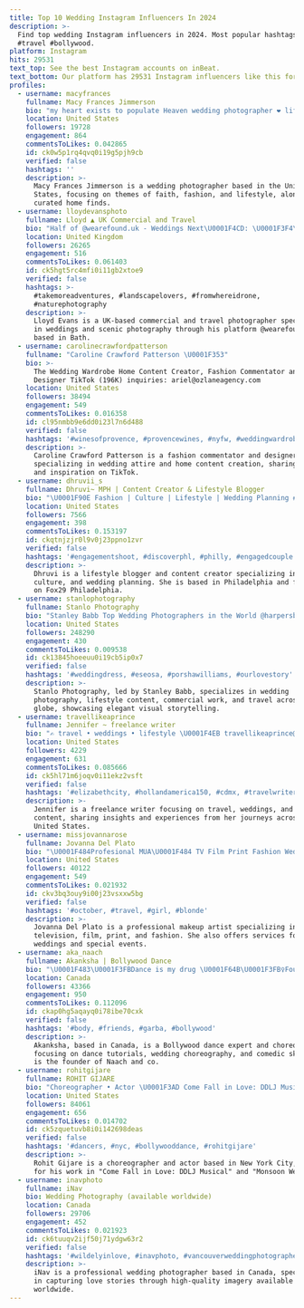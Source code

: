 ```yaml
---
title: Top 10 Wedding Instagram Influencers In 2024
description: >-
  Find top wedding Instagram influencers in 2024. Most popular hashtags: #love
  #travel #bollywood.
platform: Instagram
hits: 29531
text_top: See the best Instagram accounts on inBeat.
text_bottom: Our platform has 29531 Instagram influencers like this for you to work with.
profiles:
  - username: macyfrances
    fullname: Macy Frances Jimmerson
    bio: "my heart exists to populate Heaven wedding photographer ❤️ life, faith, fashion + home finds ⚡️ isaiah 61 SKD \U0001F339 @morningswithmj"
    location: United States
    followers: 19728
    engagement: 864
    commentsToLikes: 0.042865
    id: ck0w5p1rq4qvq0i19g5pjh9cb
    verified: false
    hashtags: ''
    description: >-
      Macy Frances Jimmerson is a wedding photographer based in the United
      States, focusing on themes of faith, fashion, and lifestyle, along with
      curated home finds.
  - username: lloydevansphoto
    fullname: Lloyd ▲ UK Commercial and Travel
    bio: "Half of @wearefound.uk - Weddings Next\U0001F4CD: \U0001F3F4\U000E0067\U000E0062\U000E0077\U000E006C\U000E0073\U000E007F\U0001F1EA\U0001F1F8\U0001F1F5\U0001F1F9 Commercial photographer based in Bath, UK Community ↠ @igersBath ↡let’s work together"
    location: United Kingdom
    followers: 26265
    engagement: 516
    commentsToLikes: 0.061403
    id: ck5hgt5rc4mfi0i11gb2xtoe9
    verified: false
    hashtags: >-
      #takemoreadventures, #landscapelovers, #fromwhereidrone,
      #naturephotography
    description: >-
      Lloyd Evans is a UK-based commercial and travel photographer specializing
      in weddings and scenic photography through his platform @wearefound.uk,
      based in Bath.
  - username: carolinecrawfordpatterson
    fullname: "Caroline Crawford Patterson \U0001F353"
    bio: >-
      The Wedding Wardrobe Home Content Creator, Fashion Commentator and
      Designer TikTok (196K) inquiries: ariel@ozlaneagency.com
    location: United States
    followers: 38494
    engagement: 549
    commentsToLikes: 0.016358
    id: cl95nmbb9e6dd0i23l7n6d488
    verified: false
    hashtags: '#winesofprovence, #provencewines, #nyfw, #weddingwardrobe'
    description: >-
      Caroline Crawford Patterson is a fashion commentator and designer
      specializing in wedding attire and home content creation, sharing insights
      and inspiration on TikTok.
  - username: dhruvii_s
    fullname: Dhruvi~ MPH | Content Creator & Lifestyle Blogger
    bio: "\U0001F90E Fashion | Culture | Lifestyle | Wedding Planning #Engaged\U0001F48D #Bridetobe @dhruviandvybav Featured model on @fox29philly \U0001F3E0: Philly"
    location: United States
    followers: 7566
    engagement: 398
    commentsToLikes: 0.153197
    id: ckqtnjzjr0l9v0j23ppno1zvr
    verified: false
    hashtags: '#engagementshoot, #discoverphl, #philly, #engagedcouple'
    description: >-
      Dhruvi is a lifestyle blogger and content creator specializing in fashion,
      culture, and wedding planning. She is based in Philadelphia and featured
      on Fox29 Philadelphia.
  - username: stanlophotography
    fullname: Stanlo Photography
    bio: "Stanley Babb Top Wedding Photographers in the World @harpersbazaarus Weddings | Lifestyle | Commercial | World Travel \U0001F1E7\U0001F1F8 stanlophotography@gmail.com"
    location: United States
    followers: 248290
    engagement: 430
    commentsToLikes: 0.009538
    id: ck13845hoeeuu0i19cb5ip0x7
    verified: false
    hashtags: '#weddingdress, #eseosa, #porshawilliams, #ourlovestory'
    description: >-
      Stanlo Photography, led by Stanley Babb, specializes in wedding
      photography, lifestyle content, commercial work, and travel across the
      globe, showcasing elegant visual storytelling.
  - username: travellikeaprince
    fullname: Jennifer ~ freelance writer
    bio: "✍️ travel • weddings • lifestyle \U0001F4EB travellikeaprince@gmail.com \U0001F4DD Bylines I’m proud of.\U0001F447\U0001F3FC"
    location: United States
    followers: 4229
    engagement: 631
    commentsToLikes: 0.085666
    id: ck5hl71m6joqv0i11ekz2vsft
    verified: false
    hashtags: '#elizabethcity, #hollandamerica150, #cdmx, #travelwriters'
    description: >-
      Jennifer is a freelance writer focusing on travel, weddings, and lifestyle
      content, sharing insights and experiences from her journeys across the
      United States.
  - username: missjovannarose
    fullname: Jovanna Del Plato
    bio: "\U0001F484Profesional MUA\U0001F484 TV Film Print Fashion Weddings @jovanna_mua \U0001F483\U0001F3FC\U0001F37E@m2_miami \U0001F943\U0001F943@doubleshotatlove \U0001F1EE\U0001F1F9\U0001F336\U0001F9FF\U0001FAAC"
    location: United States
    followers: 40122
    engagement: 549
    commentsToLikes: 0.021932
    id: ckv3bq3ouy9i00j23vsxxw5bg
    verified: false
    hashtags: '#october, #travel, #girl, #blonde'
    description: >-
      Jovanna Del Plato is a professional makeup artist specializing in
      television, film, print, and fashion. She also offers services for
      weddings and special events.
  - username: aka_naach
    fullname: Akanksha | Bollywood Dance
    bio: "\U0001F483\U0001F3FBDance is my drug \U0001F64B\U0001F3FB‍♀️Founder: @naachandco \U0001F3A5 Bollywood dance, Wedding Choreo, Funny skits \U0001F4CDToronto \U0001F48C aka.naach@gmail.com Jan Bolly Fitness\U0001F447"
    location: Canada
    followers: 43366
    engagement: 950
    commentsToLikes: 0.112096
    id: ckap0hg5aqayq0i78ibe70cxk
    verified: false
    hashtags: '#body, #friends, #garba, #bollywood'
    description: >-
      Akanksha, based in Canada, is a Bollywood dance expert and choreographer,
      focusing on dance tutorials, wedding choreography, and comedic skits. She
      is the founder of Naach and co.
  - username: rohitgijare
    fullname: ROHIT GIJARE
    bio: "Choreographer • Actor \U0001F3AD Come Fall in Love: DDLJ Musical • Monsoon Wedding \U0001F4CD NYC | \U0001F57A\U0001F3FD@rohitgijaretv \U0001F447\U0001F3FD: LAST classes of 2023:"
    location: United States
    followers: 84061
    engagement: 656
    commentsToLikes: 0.014702
    id: ck5zquetuvb8i0i142698deas
    verified: false
    hashtags: '#dancers, #nyc, #bollywooddance, #rohitgijare'
    description: >-
      Rohit Gijare is a choreographer and actor based in New York City, known
      for his work in "Come Fall in Love: DDLJ Musical" and "Monsoon Wedding."
  - username: inavphoto
    fullname: iNav
    bio: Wedding Photography (available worldwide)
    location: Canada
    followers: 29706
    engagement: 452
    commentsToLikes: 0.021923
    id: ck6tuuqv2ijf50j71ydgw63r2
    verified: false
    hashtags: '#wildelyinlove, #inavphoto, #vancouverweddingphotographer, #engaged'
    description: >-
      iNav is a professional wedding photographer based in Canada, specializing
      in capturing love stories through high-quality imagery available
      worldwide.
---
```


